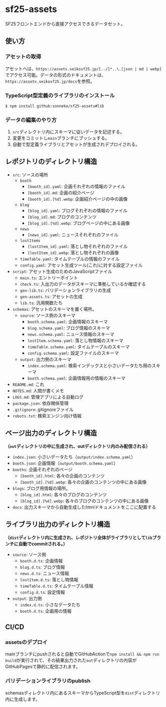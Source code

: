 # sf25-assets

SF25フロントエンドから直接アクセスできるデータセット。

## 使い方

### アセットの取得
アセットへは、`https://assets.seikosf25.jp/[../]*..\.[json | md | webp]`でアクセス可能。データの形式のドキュメントは、`https://assets.seikosf25.jp/docs`を参照。

### TypeScript型定義のライブラリのインストール

```bash
$ npm install github:sonneko/sf25-assets#lib
```

### データの編集のやり方

1. `src`ディレクトリ内にスキーマに従いデータを記述する。
2. 変更をコミットし`main`ブランチにプッシュする。
3. 自動で型定義ライブラリとアセットが生成されデプロイされる。

## レポジトリのディレクトリ構造

- `src`: ソースの場所
  - `booth`
    - `[booth_id].yaml`: 企画それぞれの情報のファイル
    - `[booth_id].md`: 企画の紹介ページ
    - `[booth_id].[%d].webp`: 企画紹介ページの中の画像
  - `blog`
    - `[blog_id].yaml`: ブログそれぞれの情報のファイル
    - `[blog_id].md`: ブログのコンテンツ
    - `[blog_id].[%d].webp`: ブログページの中にある画像
  - `news`
    - `[news_id].yaml`: ニュースそれぞれのファイル
  - `lostItems`
    - `[lostItem_id].yaml`: 落とし物それぞれのファイル
    - `[lostItem_id].webp`: 落とし物それぞれの画像
  - `timeTable.yaml`: タイムテーブルの情報のファイル
  - `config.yaml`: アセット生成ツール(これ)に対する設定ファイル
- `script`: アセット生成のためのJavaScriptファイル
  - `main.ts`: エントリーポイント
  - `check.ts`: 入出力のデータがスキーマに準拠しているか確認する
  - `gen-lib.ts`: バリデーションライブラリの生成
  - `gen-assets.ts`: アセットの生成
  - `lib.ts`: 汎用関数たち
- `schemas`: アセットのスキーマを置く場所。
  - `source`: ソース側のスキーマ
    - `booth.schema.yaml`: 企画情報のスキーマ
    - `blog.schema.yaml`: ブログ情報のスキーマ
    - `news.schema.yaml`: ニュース情報のスキーマ
    - `lostItem.schema.yaml`: 落とし物情報のスキーマ
    - `timeTable.schema.yaml`: タイムテーブルのスキーマ
    - `config.schema.yaml`: 設定ファイルのスキーマ
  - `output`: 出力側のスキーマ
    - `index.schema.yaml`: 検索インデックスと小さいデータたち用のスキーマ
    - `booth.schema.yaml`: 企画情報用の情報のスキーマ
- `README.md`: これ
- `NOTES.md`: 人間が書くメモ
- `LOGS.md`: 管理アプリによる自動ログ
- `package.json`: 依存関係管理
- `.gitignore`: gitignoreファイル
- `robots.txt`: 検索エンジン向け情報


## ページ出力のディレクトリ構造

**（`out`ディレクトリの中に生成され、outディレクトリ内のみ配信される）**

- `index.json`: 小さいデータたち（`output/index.schema.yaml`）
- `booth.json`: 企画情報（`output/booth.schema.yaml`）
- `booths`: 企画それぞれのページ
  - `[booth_id].html`: 各々の企画のコンテンツ
  - `[booth_id].[%d].webp`: 各々の企画のコンテンツの中にある画像
- `blogs`: ブログ用情報の場所。
  - `[blog_id].html`: 各々のブログのコンテンツ
  - `[blog_id].[%d].webp`: 各々のブログのコンテンツの中にある画像
- `docs`: 出力スキーマから自動生成したhtmlドキュメントをここに配置する

## ライブラリ出力のディレクトリ構造

**（`dist`ディレクトリ内に生成され、レポジトリ全体がライブラリとして`lib`ブランチに自動でcommitされる。）**

- `source`: ソース側
  - `booth.d.ts`: 企画情報
  - `blog.d.ts`: ブログ情報
  - `news.d.ts`: ニュース情報
  - `lostItem.d.ts`: 落とし物情報
  - `timeTable.d.ts`: タイムテーブル情報
  - `config.d.ts`: 設定情報
- `output`: 出力側
  - `index.d.ts`: 小さなデータたち
  - `booth.d.ts`: 企画用の情報

## CI/CD

### assetsのデプロイ
mainブランチにpushされると自動でGitHubActionで`npm install && npm run build`が実行されて、その結果出力された`out`ディレクトリの内容がGitHubPagesで静的に配信されます。

### バリデーションライブラリのpublish
schemasディレクトリ内にあるスキーマからTypeScript型を`dist`ディレクトリ内に生成します。
